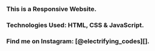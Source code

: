 ### This is a Responsive Website.

### Technologies Used: HTML, CSS & JavaScript.

### Find me on Instagram: [@electrifying_codes][].

[Instagram]: https://www.instagram.com/electrifying_codes/